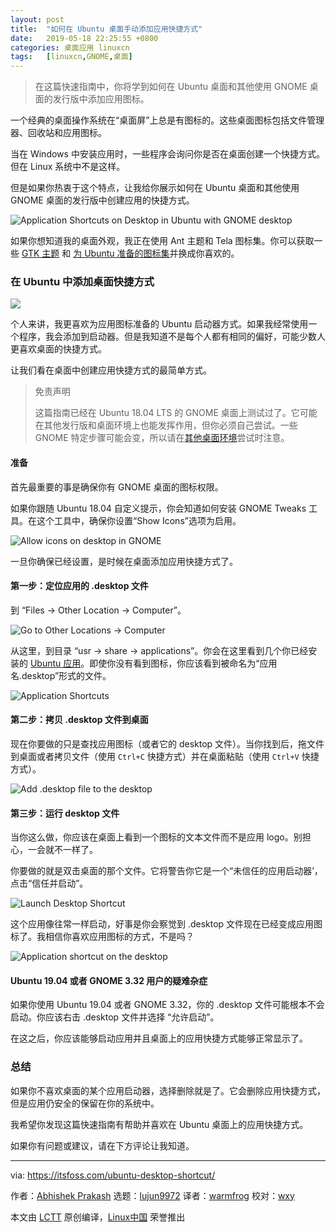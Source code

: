 ```yaml
---
layout: post
title:	"如何在 Ubuntu 桌面手动添加应用快捷方式"
date:	2019-05-18 22:25:55 +0800 
categories:	桌面应用 linuxcn 
tags:	[linuxcn,GNOME,桌面]
---
```




> 
> 在这篇快速指南中，你将学到如何在 Ubuntu 桌面和其他使用 GNOME 桌面的发行版中添加应用图标。
> 
> 
> 


一个经典的桌面操作系统在“桌面屏”上总是有图标的。这些桌面图标包括文件管理器、回收站和应用图标。


当在 Windows 中安装应用时，一些程序会询问你是否在桌面创建一个快捷方式。但在 Linux 系统中不是这样。


但是如果你热衷于这个特点，让我给你展示如何在 Ubuntu 桌面和其他使用 GNOME 桌面的发行版中创建应用的快捷方式。


![Application Shortcuts on Desktop in Ubuntu with GNOME desktop](/Asserts/Images//attachment/album/201905/18/222559yjjrq3qdje8nmy2j.jpg)


如果你想知道我的桌面外观，我正在使用 Ant 主题和 Tela 图标集。你可以获取一些 [GTK 主题](https://itsfoss.com/best-gtk-themes/) 和 [为 Ubuntu 准备的图标集](https://itsfoss.com/best-icon-themes-ubuntu-16-04/)并换成你喜欢的。


### 在 Ubuntu 中添加桌面快捷方式


![](/Asserts/Images//attachment/album/201905/18/222603wm7tmyykhttehyyy.jpg)


个人来讲，我更喜欢为应用图标准备的 Ubuntu 启动器方式。如果我经常使用一个程序，我会添加到启动器。但是我知道不是每个人都有相同的偏好，可能少数人更喜欢桌面的快捷方式。


让我们看在桌面中创建应用快捷方式的最简单方式。



> 
> 免责声明
> 
> 
> 这篇指南已经在 Ubuntu 18.04 LTS 的 GNOME 桌面上测试过了。它可能在其他发行版和桌面环境上也能发挥作用，但你必须自己尝试。一些 GNOME 特定步骤可能会变，所以请在[其他桌面环境](https://itsfoss.com/best-linux-desktop-environments/)尝试时注意。
> 
> 
> 


#### 准备


首先最重要的事是确保你有 GNOME 桌面的图标权限。


如果你跟随 Ubuntu 18.04 自定义提示，你会知道如何安装 GNOME Tweaks 工具。在这个工具中，确保你设置“Show Icons”选项为启用。


![Allow icons on desktop in GNOME](/Asserts/Images//attachment/album/201905/18/222606rn3ud71iykdu3nun.jpg)


一旦你确保已经设置，是时候在桌面添加应用快捷方式了。


#### 第一步：定位应用的 .desktop 文件


到 “Files -> Other Location -> Computer”。


![Go to Other Locations -> Computer](/Asserts/Images//attachment/album/201905/18/222608ojiixetwapepwpvv.png)


从这里，到目录 “usr -> share -> applications”。你会在这里看到几个你已经安装的 [Ubuntu 应用](https://itsfoss.com/best-ubuntu-apps/)。即使你没有看到图标，你应该看到被命名为“应用名.desktop”形式的文件。


![Application Shortcuts](/Asserts/Images//attachment/album/201905/18/222611gcm3px4k3n3kcp40.png)


#### 第二步：拷贝 .desktop 文件到桌面


现在你要做的只是查找应用图标（或者它的 desktop 文件）。当你找到后，拖文件到桌面或者拷贝文件（使用 `Ctrl+C` 快捷方式）并在桌面粘贴（使用 `Ctrl+V` 快捷方式）。


![Add .desktop file to the desktop](/Asserts/Images//attachment/album/201905/18/222614clnp65n831nznw8t.jpg)


#### 第三步：运行 desktop 文件


当你这么做，你应该在桌面上看到一个图标的文本文件而不是应用 logo。别担心，一会就不一样了。


你要做的就是双击桌面的那个文件。它将警告你它是一个“未信任的应用启动器’，点击“信任并启动”。


![Launch Desktop Shortcut](/Asserts/Images//attachment/album/201905/18/222617luc99ucn9k72nhgf.jpg)


这个应用像往常一样启动，好事是你会察觉到 .desktop 文件现在已经变成应用图标了。我相信你喜欢应用图标的方式，不是吗？


![Application shortcut on the desktop](/Asserts/Images//attachment/album/201905/18/222621ceu0wwzxgwletlcj.jpg)


#### Ubuntu 19.04 或者 GNOME 3.32 用户的疑难杂症


如果你使用 Ubuntu 19.04 或者 GNOME 3.32，你的 .desktop 文件可能根本不会启动。你应该右击 .desktop 文件并选择 “允许启动”。


在这之后，你应该能够启动应用并且桌面上的应用快捷方式能够正常显示了。


### 总结


如果你不喜欢桌面的某个应用启动器，选择删除就是了。它会删除应用快捷方式，但是应用仍安全的保留在你的系统中。


我希望你发现这篇快速指南有帮助并喜欢在 Ubuntu 桌面上的应用快捷方式。


如果你有问题或建议，请在下方评论让我知道。




---


via: <https://itsfoss.com/ubuntu-desktop-shortcut/>


作者：[Abhishek Prakash](https://itsfoss.com/author/abhishek/) 选题：[lujun9972](https://github.com/lujun9972) 译者：[warmfrog](https://github.com/warmfrog) 校对：[wxy](https://github.com/wxy)


本文由 [LCTT](https://github.com/LCTT/TranslateProject) 原创编译，[Linux中国](https://linux.cn/) 荣誉推出

